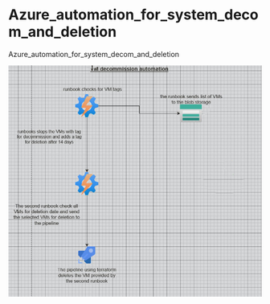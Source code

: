 # Azure_automation_for_system_decom_and_deletion
Azure_automation_for_system_decom_and_deletion


![GitHub Logo](/decommission.png)
